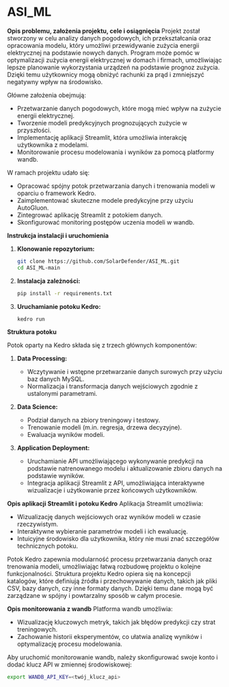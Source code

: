 # ASI_ML
**Opis problemu, założenia projektu, cele i osiągnięcia**
Projekt został stworzony w celu analizy danych pogodowych, ich przekształcania oraz opracowania modelu, który umożliwi przewidywanie zużycia energii elektrycznej na podstawie nowych danych. Program może pomóc w optymalizacji zużycia energii elektrycznej w domach i firmach, umożliwiając lepsze planowanie wykorzystania urządzeń na podstawie prognoz zużycia. Dzięki temu użytkownicy mogą obniżyć rachunki za prąd i zmniejszyć negatywny wpływ na środowisko.

Główne założenia obejmują:
- Przetwarzanie danych pogodowych, które mogą mieć wpływ na zużycie energii elektrycznej.
- Tworzenie modeli predykcyjnych prognozujących zużycie w przyszłości.
- Implementację aplikacji Streamlit, która umożliwia interakcję użytkownika z modelami.
- Monitorowanie procesu modelowania i wyników za pomocą platformy wandb.

W ramach projektu udało się:
- Opracować spójny potok przetwarzania danych i trenowania modeli w oparciu o framework Kedro.
- Zaimplementować skuteczne modele predykcyjne przy użyciu AutoGluon.
- Zintegrować aplikację Streamlit z potokiem danych.
- Skonfigurować monitoring postępów uczenia modeli w wandb.

**Instrukcja instalacji i uruchomienia**

1. **Klonowanie repozytorium:**
   ```bash
   git clone https://github.com/SolarDefender/ASI_ML.git
   cd ASI_ML-main
   ```

2. **Instalacja zależności:**
   ```bash
   pip install -r requirements.txt
   ```

3. **Uruchamianie potoku Kedro:**
   ```bash
   kedro run
   ```

**Struktura potoku**

Potok oparty na Kedro składa się z trzech głównych komponentów:

1. **Data Processing:**
   - Wczytywanie i wstępne przetwarzanie danych surowych przy użyciu baz danych MySQL.
   - Normalizacja i transformacja danych wejściowych zgodnie z ustalonymi parametrami.

2. **Data Science:**
   - Podział danych na zbiory treningowy i testowy.
   - Trenowanie modeli (m.in. regresja, drzewa decyzyjne).
   - Ewaluacja wyników modeli.

3. **Application Deployment:**
   - Uruchamianie API umożliwiającego wykonywanie predykcji na podstawie natrenowanego modelu i aktualizowanie zbioru danych na podstawie wyników.
   - Integracja aplikacji Streamlit z API, umożliwiająca interaktywne wizualizacje i użytkowanie przez końcowych użytkowników.


**Opis aplikacji Streamlit i potoku Kedro**
Aplikacja Streamlit umożliwia:
- Wizualizację danych wejściowych oraz wyników modeli w czasie rzeczywistym.
- Interaktywne wybieranie parametrów modeli i ich ewaluację.
- Intuicyjne środowisko dla użytkownika, który nie musi znać szczegółów technicznych potoku.

Potok Kedro zapewnia modularność procesu przetwarzania danych oraz trenowania modeli, umożliwiając łatwą rozbudowę projektu o kolejne funkcjonalności. Struktura projektu Kedro opiera się na koncepcji katalogów, które definiują źródła i przechowywanie danych, takich jak pliki CSV, bazy danych, czy inne formaty danych. Dzięki temu dane mogą być zarządzane w spójny i powtarzalny sposób w całym procesie.

**Opis monitorowania z wandb**
Platforma wandb umożliwia:
- Wizualizację kluczowych metryk, takich jak błędów predykcji czy strat treningowych.
- Zachowanie historii eksperymentów, co ułatwia analizę wyników i optymalizację procesu modelowania.

Aby uruchomić monitorowanie wandb, należy skonfigurować swoje konto i dodać klucz API w zmiennej środowiskowej:
```bash
export WANDB_API_KEY=<twój_klucz_api>
```

